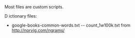 Most files are custom scripts.

D
ictionary files:
- google-books-common-words.txt -- count_1w100k.txt	from http://norvig.com/ngrams/
